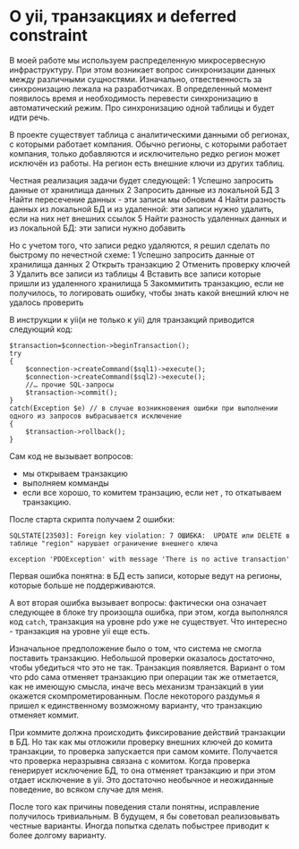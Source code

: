 # О yii, транзакциях и deferred constraint

 В моей работе мы используем распределенную микросервесную инфраструктуру. При этом возникает вопрос синхронизации данных между различными сущностями. Изначально, отвественность за синхронизацию лежала на разработчиках. В определенный момент появилось время и необходимость перевести синхронизацию в автоматический режим. Про синхронизацию одной таблицы и будет идти речь.
 
 В проекте существует таблица с аналитическими данными об регионах, с которыми работает компания. Обычно регионы, с которыми работает компания, только добавляются и исключительно редко регион может исключён из работы. На регион есть внешние ключи из других таблиц. 
 
 Честная реализация задачи будет следующей:
 1 Успешно запросить данные от хранилища данных
 2 Запросить данные из локальной БД
 3 Найти пересечение данных - эти записи мы обновим
 4 Найти разность данных из локальной БД и из удаленной: эти записи нужно удалить, если на них нет внешних ссылок
 5 Найти разность удаленных данных и из локальной БД: эти записи нужно добавить
 
 Но с учетом того, что записи редко удаляются, я решил сделать по быстрому по нечестной схеме:
 1 Успешно запросить данные от хранилища данных
 2 Открыть транзакцию
 2 Отменить проверку ключей
 3 Удалить все записи из таблицы
 4 Вставить все записи которые пришли из удаленного хранилища
 5 Закоммитить транзакцию, если не получилось, то логировать ошибку, чтобы знать какой внешний ключ не удалось проверить 
 
 В инструкции к yii(и не только к yii) для транзакций приводится следующий код:
 
 ```
 $transaction=$connection->beginTransaction();
 try
 {
     $connection->createCommand($sql1)->execute();
     $connection->createCommand($sql2)->execute();
     //… прочие SQL-запросы
     $transaction->commit();
 }
 catch(Exception $e) // в случае возникновения ошибки при выполнении одного из запросов выбрасывается исключение
 {
     $transaction->rollback();
 }
 ```
 
 Сам код не вызывает вопросов: 
 - мы открываем транзакцию
 - выполняем комманды
 - если все хорошо, то комитем транзацию, если нет , то откатываем транзакцию.
 
 После старта скрипта получаем 2 ошибки:
 
 ```
 SQLSTATE[23503]: Foreign key violation: 7 ОШИБКА:  UPDATE или DELETE в таблице "region" нарушает ограничение внешнего ключа 
 
 exception 'PDOException' with message 'There is no active transaction' 
 ```
 
 Первая ошибка понятна: в БД есть записи, которые ведут на регионы, которые больше не поддерживаются.
 
 А вот вторая ошибка вызывает вопросы: фактически она означает следующее в блоке try произощла ошибка, при этом, когда выполнялся код `catch`, транзакция на уровне pdo уже не существует. Что интересно - транзакция на уровне yii еще есть.
 
 Изначальное предположение было о том, что система не смогла поставить транзакцию. Небольшой проверки  оказалось достаточно, чтобы убедиться что это не так. Транзакция появляется. Вариант о том что pdo сама отменяет транзакцию при операции так же отметается, как не имеющую смысла, иначе весь механизм транзакций в уии окажется скомпрометированным. После некоторого раздумья я пришел к единственному возможному варианту, что транзакцию отменяет коммит.
  
  
При коммите должна происходить фиксирование действий транзакции в БД. Но так как мы отложили проверку внешних ключей до комита транзакции, то проверка запускается при самом комите. Получается что проверка неразрывна связана с комитом. Когда проверка генерирует исключение БД, то она отменяет транзакцию и при этом отдает исключение в yii. Это достаточно необычное и неожиданные поведение, во всяком случае для меня.
 
После того как причины поведения стали понятны, исправление получилось тривиальным. В будущем, я бы советовал реализовывать честные варианты. Иногда попытка сделать побыстрее приводит к более долгому варианту.